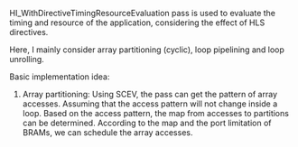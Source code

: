 HI_WithDirectiveTimingResourceEvaluation pass is used to evaluate the timing and resource of the application, considering the effect of HLS directives.

Here, I mainly consider array partitioning (cyclic), loop pipelining and loop unrolling.

Basic implementation idea:

1. Array partitioning: Using SCEV, the pass can get the pattern of array accesses. Assuming that the access pattern will not change inside a loop. Based on the access pattern, the map from accesses to partitions can be determined. According to the map and the port limitation of BRAMs, we can schedule the array accesses.